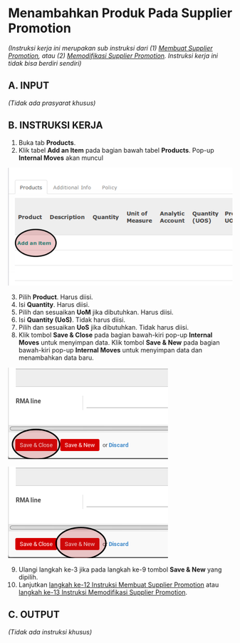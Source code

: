 # Menambahkan Produk Pada Supplier Promotion

*(Instruksi kerja ini merupakan sub instruksi dari (1) [Membuat Supplier Promotion](./membuat.md), atau (2) [Memodifikasi Supplier Promotion](./modifikasi.md). Instruksi kerja ini tidak bisa berdiri sendiri)*

## A. INPUT

*(Tidak ada prasyarat khusus)*

## B. INSTRUKSI KERJA

1. Buka tab **Products**.
2. Klik tabel **Add an Item** pada bagian bawah tabel **Products**. Pop-up **Internal Moves** akan muncul

![](../../img/supplier-promotion/tombol-add-item-produk.png)

3. Pilih **Product**. Harus diisi.
4. Isi **Quantity**. Harus diisi.
5. Pilih dan sesuaikan **UoM** jika dibutuhkan. Harus diisi.
6. Isi **Quantity (UoS)**. Tidak harus diisi.
7. Pilih dan sesuaikan **UoS** jika dibutuhkan. Tidak harus diisi.
8. Klik tombol **Save & Close** pada bagian bawah-kiri pop-up **Internal Moves** untuk menyimpan data. Klik tombol **Save & New** pada bagian bawah-kiri pop-up **Internal Moves** untuk menyimpan data dan menambahkan data baru.

![](../../img/supplier-promotion/tombol-save-close-produk.png)

![](../../img/supplier-promotion/tombol-save-new-produk.png)

9. Ulangi langkah ke-3 jika pada langkah ke-9 tombol **Save & New** yang dipilih.
10. Lanjutkan [langkah ke-12 Instruksi Membuat Supplier Promotion](./membuat.md#l12) atau [langkah ke-13 Instruksi Memodifikasi Supplier Promotion](./modifikasi.md#l13).

## C. OUTPUT

*(Tidak ada instruksi khusus)*
